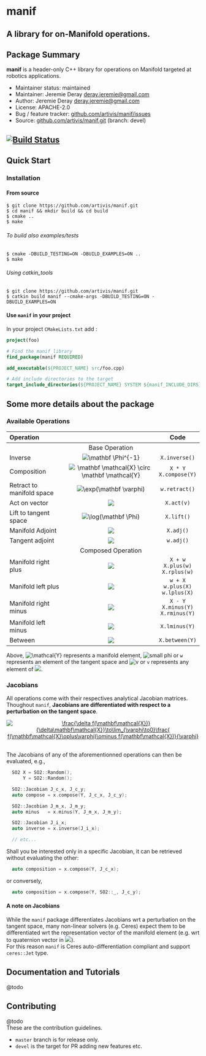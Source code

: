 
# manif
## A library for on-Manifold operations.

## Package Summary
**manif** is a header-only C++ library for operations on Manifold targeted at robotics applications.


-   Maintainer status: maintained
-   Maintainer: Jeremie Deray [deray.jeremie@gmail.com](mailto:deray.jeremie@gmail.com)
-   Author: Jeremie Deray [deray.jeremie@gmail.com](mailto:deray.jeremie@gmail.com)
-   License: APACHE-2.0
-   Bug / feature tracker: [github.com/artivis/manif/issues](https://github.com/artivis/manif/issues)
-   Source: [github.com/artivis/manif.git](https://github.com/artivis/manif.git) (branch: devel)

[![Build Status](https://travis-ci.com/artivis/manif.svg?branch=devel)](https://travis-ci.com/artivis/manif)
---

## Quick Start

### Installation
<!--
#### Binaries
```terminal
$ apt-get install ros-indigo-my-package
```
-->
#### From source
```terminal
$ git clone https://github.com/artivis/manif.git
$ cd manif && mkdir build && cd build
$ cmake ..
$ make
```
###### To build also examples/tests
```terminal
$ cmake -DBUILD_TESTING=ON -DBUILD_EXAMPLES=ON ..
$ make
```
###### Using catkin_tools
```terminal
$ git clone https://github.com/artivis/manif.git
$ catkin build manif --cmake-args -DBUILD_TESTING=ON -DBUILD_EXAMPLES=ON
```

#### Use `manif` in your project
In your project `CMakeLists.txt` add :
```cmake
project(foo)

# Find the manif library
find_package(manif REQUIRED)

add_executable(${PROJECT_NAME} src/foo.cpp)

# Add include directories to the target
target_include_directories(${PROJECT_NAME} SYSTEM ${manif_INCLUDE_DIRS})
```

## Some more details about the package

### Available Operations

| Operation  |       | Code |
| :---       |   :---:   | :---: |
|       |   Base Operation   |  |
| Inverse | <img src="https://latex.codecogs.com/png.latex?\mathbf&space;\mathcal{X}^{-1}" title="\mathbf \Phi^{-1}" /> | `X.inverse()` |
| Composition | <img src="https://latex.codecogs.com/png.latex?\mathbf&space;\mathcal{X}&space;\circ&space;\mathbf&space;\mathcal{Y}" title="\mathbf \mathcal{X} \circ \mathbf \mathcal{Y}" /> | `X * Y`<br/>`X.compose(Y)` |
| Retract to manifold space | <img src="https://latex.codecogs.com/png.latex?\exp(\mathbf\varphi)" title="\exp(\mathbf \varphi)" /> | `w.retract()` |
| Act on vector | <img src="https://latex.codecogs.com/png.latex?\mathbf\mathcal{X}\circ\mathbf&space;v"/> | `X.act(v)` |
| Lift to tangent space | <img src="https://latex.codecogs.com/png.latex?\log(\mathbf&space;\mathcal{X})" title="\log(\mathbf \Phi)" /> | `X.lift()` |
| Manifold Adjoint | <img src="https://latex.codecogs.com/png.latex?Adj(\mathbf&space;\mathcal{X})" /> | `X.adj()` |
| Tangent adjoint | <img src="https://latex.codecogs.com/png.latex?adj(\mathbf&space;\varphi)" /> | `w.adj()` |
|       |   Composed Operation   |  |
| Manifold right plus | <img src="https://latex.codecogs.com/png.latex?\mathbf\mathcal{X}\oplus\mathbf\varphi=\mathbf\mathcal{X}\circ\exp(\mathbf\varphi)" /> | `X + w`<br/>`X.plus(w)`<br/>`X.rplus(w)` |
| Manifold left plus | <img src="https://latex.codecogs.com/png.latex?\mathbf\varphi\oplus\mathbf\mathcal{X}=\exp(\mathbf\varphi)\circ\mathbf\mathcal{X}" /> | `w + X`<br/>`w.plus(X)`<br/>`w.lplus(X)` |
| Manifold right minus | <img src="https://latex.codecogs.com/png.latex?\mathbf\mathcal{X}\ominus\mathbf\mathcal{Y}=\log(\mathbf\mathcal{Y}^{-1}\circ\mathbf\mathcal{X})"  /> | `X - Y`<br/>`X.minus(Y)`<br/>`X.rminus(Y)` |
| Manifold left minus | <img src="https://latex.codecogs.com/png.latex?\mathbf\mathcal{Y}\ominus\mathbf\mathcal{X}=\log(\mathbf\mathcal{X}\circ\mathbf\mathcal{Y}^{-1})"  /> | `X.lminus(Y)` |
| Between | <img src="https://latex.codecogs.com/png.latex?\mathbf\mathcal{X}^{-1}\circ\mathbf\mathcal{Y}"/> | `X.between(Y)` |

Above, <img src="https://latex.codecogs.com/png.latex?\mathbf\mathcal{X},\mathbf\mathcal{Y}" alt="\mathcal{Y}" /> represents a manifold element, <img src="https://latex.codecogs.com/png.latex?\mathbf\varphi" alt="small phi" />  or `w` represents an element of the tangent space and <img src="https://latex.codecogs.com/png.latex?\mathbf{v}" alt="v" /> or `v` represents any element of <img src="https://latex.codecogs.com/png.latex?\mathbb{R}^n" />.

### Jacobians

All operations come with their respectives analytical Jacobian matrices.  
Thoughout `manif`, **Jacobians are differentiated with respect to a perturbation on the tangent space**.

<p align="center"><a href="https://www.codecogs.com/eqnedit.php?latex=\frac{\delta&space;f(\mathbf\mathcal{X})}{\delta\mathbf\mathcal{X}}\to\lim_{\varphi\to0}\frac{&space;f(\mathbf\mathcal{X}\oplus\varphi)\ominus&space;f(\mathbf\mathcal{X})}{\varphi}" target="_blank"><img src="https://latex.codecogs.com/svg.latex?\frac{\delta&space;f(\mathbf\mathcal{X})}{\delta\mathbf\mathcal{X}}\to\lim_{\varphi\to0}\frac{&space;f(\mathbf\mathcal{X}\oplus\varphi)\ominus&space;f(\mathbf\mathcal{X})}{\varphi}" title="\frac{\delta f(\mathbf\mathcal{X})}{\delta\mathbf\mathcal{X}}\to\lim_{\varphi\to0}\frac{ f(\mathbf\mathcal{X}\oplus\varphi)\ominus f(\mathbf\mathcal{X})}{\varphi}" /></a></center>&nbsp;


The Jacobians of any of the aforementionned operations can then be evaluated, e.g.,

```cpp
  SO2 X = SO2::Random(),
      Y = SO2::Random();

  SO2::Jacobian J_c_x, J_c_y;
  auto compose = x.compose(Y, J_c_x, J_c_y);

  SO2::Jacobian J_m_x, J_m_y;
  auto minus   = x.minus(Y, J_m_x, J_m_y);

  SO2::Jacobian J_i_x;
  auto inverse = x.inverse(J_i_x);

  // etc...
```

Shall you be interested only in a specific Jacobian, it can be retrieved without evaluating the other:

```cpp
  auto composition = x.compose(Y, J_c_x);
```
or conversely,
```cpp
  auto composition = x.compose(Y, SO2::_, J_c_y);
```

#### A note on Jacobians

While the `manif` package differentiates Jacobians wrt a perturbation on the tangent space, many non-linear solvers
(e.g. Ceres) expect them to be differentiated wrt the representation vector of the manifold element
(e.g. wrt to quaternion vector in <img src="https://latex.codecogs.com/png.latex?SO^3"/>).  
For this reason `manif` is Ceres auto-differentiation compliant and support `ceres::Jet` type.

## Documentation and Tutorials
@todo
<!--Some documentation that may point to a [wiki-page](https://github.com/artivis/manif/wiki/blablapage).  
Although I like packages using [readthedocs](https://readthedocs.org/) and [codedocs](https://codedocs.xyz/).-->

## Contributing
@todo  
These are the contribution guidelines.
-   `master` branch is for release only.
-   `devel` is the target for PR adding new features etc.

<!--## Credits
I wanna thanks my European project-->
